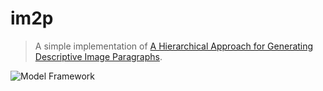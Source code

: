 # im2p

> A simple implementation of  [A Hierarchical Approach for Generating Descriptive Image Paragraphs](https://arxiv.org/abs/1611.06607).

![Model Framework](http://o7d2h0gjo.bkt.clouddn.com/2018-06-26-15300263211274.png)


